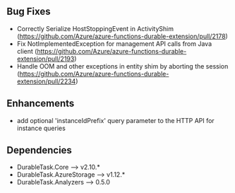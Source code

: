 ## Bug Fixes
- Correctly Serialize HostStoppingEvent in ActivityShim (https://github.com/Azure/azure-functions-durable-extension/pull/2178)
- Fix NotImplementedException for management API calls from Java client (https://github.com/Azure/azure-functions-durable-extension/pull/2193)
- Handle OOM and other exceptions in entity shim by aborting the session (https://github.com/Azure/azure-functions-durable-extension/pull/2234)

## Enhancements
- add optional 'instanceIdPrefix' query parameter to the HTTP API for instance queries

## Dependencies
- DurableTask.Core --> v2.10.*
- DurableTask.AzureStorage --> v1.12.*
- DurableTask.Analyzers --> 0.5.0